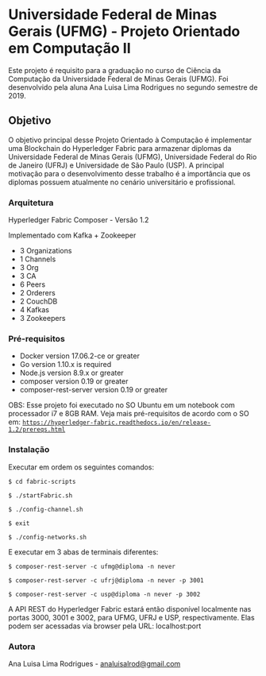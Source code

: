 # Universidade Federal de Minas Gerais (UFMG) - Projeto Orientado em Computação II

Este projeto é requisito para a graduação no curso de Ciência da Computação da Universidade Federal de Minas Gerais (UFMG). Foi desenvolvido pela aluna Ana Luisa Lima Rodrigues no segundo semestre de 2019.

## Objetivo

O objetivo principal desse Projeto Orientado à Computação é implementar uma Blockchain do Hyperledger Fabric para armazenar diplomas da Universidade Federal de Minas Gerais (UFMG), Universidade Federal do Rio de Janeiro (UFRJ) e Universidade de São Paulo (USP). A principal motivação para o desenvolvimento desse trabalho é a importância que os diplomas possuem atualmente no cenário universitário e profissional.

### Arquitetura

Hyperledger Fabric Composer - Versão 1.2

Implementado com Kafka + Zookeeper

* 3 Organizations
* 1 Channels 
* 3 Org 
* 3 CA 
* 6 Peers 
* 2 Orderers
* 2 CouchDB
* 4 Kafkas
* 3 Zookeepers


### Pré-requisitos

* Docker version 17.06.2-ce or greater
* Go version 1.10.x is required
* Node.js version 8.9.x or greater
* composer version 0.19 or greater
* composer-rest-server version 0.19 or greater

OBS: Esse projeto foi executado no SO Ubuntu em um notebook com processador i7 e 8GB RAM. Veja mais pré-requisitos de acordo com o SO em: <a href="https://hyperledger-fabric.readthedocs.io/en/release-1.2/prereqs.html">`https://hyperledger-fabric.readthedocs.io/en/release-1.2/prereqs.html`</a>


### Instalação

Executar em ordem os seguintes comandos:
```
$ cd fabric-scripts
```
```
$ ./startFabric.sh
```
```
$ ./config-channel.sh
```
```
$ exit
```
```
$ ./config-networks.sh
```

E executar em 3 abas de terminais diferentes:
```
$ composer-rest-server -c ufmg@diploma -n never
```
```
$ composer-rest-server -c ufrj@diploma -n never -p 3001
```
```
$ composer-rest-server -c usp@diploma -n never -p 3002
```

A API REST do Hyperledger Fabric estará então disponível localmente nas portas 3000, 3001 e 3002, para UFMG, UFRJ e USP, respectivamente. Elas podem ser acessadas via browser pela URL: localhost:port

### Autora

Ana Luisa Lima Rodrigues - analuisalrod@gmail.com
